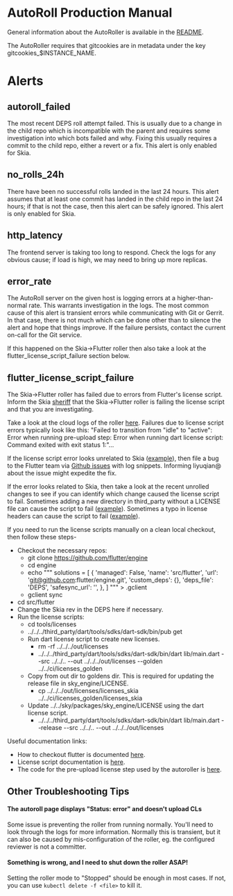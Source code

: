 AutoRoll Production Manual
==========================

General information about the AutoRoller is available in the
[README](./README.md).

The AutoRoller requires that gitcookies are in metadata under the key gitcookies_$INSTANCE_NAME.

Alerts
======

autoroll_failed
---------------

The most recent DEPS roll attempt failed. This is usually due to a change in the
child repo which is incompatible with the parent and requires some investigation
into which bots failed and why. Fixing this usually requires a commit to the
child repo, either a revert or a fix. This alert is only enabled for Skia.


no_rolls_24h
------------

There have been no successful rolls landed in the last 24 hours. This alert
assumes that at least one commit has landed in the child repo in the last 24
hours; if that is not the case, then this alert can be safely ignored. This
alert is only enabled for Skia.


http_latency
------------

The frontend server is taking too long to respond. Check the logs for any
obvious cause; if load is high, we may need to bring up more replicas.


error_rate
----------

The AutoRoll server on the given host is logging errors at a higher-than-normal
rate. This warrants investigation in the logs. The most common cause of this
alert is transient errors while communicating with Git or Gerrit. In that case,
there is not much which can be done other than to silence the alert and hope
that things improve. If the failure persists, contact the current on-call for
the Git service.

If this happened on the Skia->Flutter roller then also take a look at the
flutter_license_script_failure section below.


flutter_license_script_failure
------------------------------

The Skia->Flutter roller has failed due to errors from Flutter's license script.
Inform the Skia [sheriff](http://tree-status.skia.org/sheriff) that the
Skia->Flutter roller is failing the license script and that you are investigating.

Take a look at the cloud logs of the roller [here](https://console.cloud.google.com/logs/viewer?project=skia-public&advancedFilter=logName%3D%22projects%2Fskia-public%2Flogs%2Fautoroll-be-skia-flutter-autoroll%22).
Failures due to license script errors typically look like this:
"Failed to transition from "idle" to "active": Error when running pre-upload step: Error when running dart license script: Command exited with exit status 1:"...

If the license script error looks unrelated to Skia ([example](https://github.com/flutter/flutter/issues/25679)),
then file a bug to the Flutter team via [Github issues](https://github.com/flutter/flutter/issues/new/choose)
with log snippets. Informing liyuqian@ about the issue might expedite the fix.

If the error looks related to Skia, then take a look at the recent unrolled
changes to see if you can identify which change caused the license script to
fail. Sometimes adding a new directory in third_party without a LICENSE file
can cause the script to fail ([example](https://bugs.chromium.org/p/skia/issues/detail?id=8027)).
Sometimes a typo in license headers can cause the script to fail ([example](https://skia-review.googlesource.com/c/skia/+/241879)).

If you need to run the license scripts manually on a clean local checkout,
then follow these steps-
* Checkout the necessary repos:
  * git clone https://github.com/flutter/engine
  * cd engine
  * echo """
solutions = [
  {
    'managed': False,
    'name': 'src/flutter',
    'url': 'git@github.com:flutter/engine.git',
    'custom_deps': {},
    'deps_file': 'DEPS',
    'safesync_url': '',
  },
]
""" > .gclient
  * gclient sync
* cd src/flutter
* Change the Skia rev in the DEPS here if necessary.
* Run the license scripts:
  * cd tools/licenses
  * ../../../third_party/dart/tools/sdks/dart-sdk/bin/pub get
  * Run dart license script to create new licenses.
    * rm -rf ../../../out/licenses
    * ../../../third_party/dart/tools/sdks/dart-sdk/bin/dart lib/main.dart --src ../../.. --out ../../../out/licenses --golden ../../ci/licenses_golden
  * Copy from out dir to goldens dir. This is required for updating the release file in sky_engine/LICENSE.
    * cp ../../../out/licenses/licenses_skia ../../ci/licenses_golden/licenses_skia
  * Update ../../sky/packages/sky_engine/LICENSE using the dart license script.
    * ../../../third_party/dart/tools/sdks/dart-sdk/bin/dart lib/main.dart --release --src ../../.. --out ../../../out/licenses

Useful documentation links:
* How to checkout flutter is documented [here](https://github.com/flutter/flutter/wiki/Setting-up-the-Engine-development-environment).
* License script documentation is [here](https://github.com/flutter/engine/blob/master/tools/licenses/README.md).
* The code for the pre-upload license step used by the autoroller is [here](https://skia.googlesource.com/buildbot/+show/master/autoroll/go/repo_manager/parent/pre_upload_steps.go).


Other Troubleshooting Tips
--------------------------

#### The autoroll page displays "Status: error" and doesn't upload CLs ####

Some issue is preventing the roller from running normally. You'll need to look
through the logs for more information. Normally this is transient, but it can
also be caused by mis-configuration of the roller, eg. the configured reviewer
is not a committer.


#### Something is wrong, and I need to shut down the roller ASAP! ####

Setting the roller mode to "Stopped" should be enough in most cases. If not,
you can use `kubectl delete -f <file>` to kill it.

